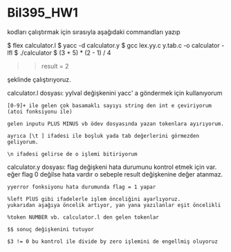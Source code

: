 # Bil395_HW1

kodları çalıştırmak için sırasıyla aşağıdaki commandları yazıp

$ flex calculator.l
$ yacc -d calculator.y
$ gcc lex.yy.c y.tab.c -o calculator -lfl
$ ./calculator
$ (3 + 5) * (2 - 1) / 4

>> result = 2

şeklinde çalıştırıyoruz.

calculator.l dosyası:
    yylval değişkenini yacc' a göndermek için kullanıyorum

    [0-9]+ ile gelen çok basamaklı sayıyı string den int e çeviriyorum (atoi fonksiyonu ile)

    gelen inputu PLUS MINUS vb ödev dosyasında yazan tokenlara ayırıyorum.

    ayrıca [\t ] ifadesi ile boşluk yada tab değerlerini görmezden geliyorum.

    \n ifadesi gelirse de o işlemi bitiriyorum

calculator.y dosyası:
    flag değişkeni hata durumunu kontrol etmek için var. eğer flag 0 değilse hata vardır o sebeple result değişkenine değer atanmaz. 

    yyerror fonksiyonu hata durumunda flag = 1 yapar

    %left PlUS gibi ifadelerle işlem önceliğini ayarlıyoruz.
    yukarıdan aşağıya öncelik artıyor, yan yana yazılanlar eşit öncelikli

    %token NUMBER vb. calculator.l den gelen tokenlar

    $$ sonuç değişkenini tutuyor

    $3 != 0 bu kontrol ile divide by zero işlemini de engellmiş oluyoruz

